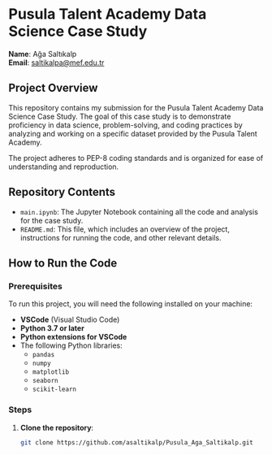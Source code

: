 # Pusula Talent Academy Data Science Case Study

**Name**: Ağa Saltıkalp  
**Email**: saltikalpa@mef.edu.tr  

## Project Overview

This repository contains my submission for the Pusula Talent Academy Data Science Case Study. The goal of this case study is to demonstrate proficiency in data science, problem-solving, and coding practices by analyzing and working on a specific dataset provided by the Pusula Talent Academy.

The project adheres to PEP-8 coding standards and is organized for ease of understanding and reproduction.

## Repository Contents

- `main.ipynb`: The Jupyter Notebook containing all the code and analysis for the case study.
- `README.md`: This file, which includes an overview of the project, instructions for running the code, and other relevant details.

## How to Run the Code

### Prerequisites

To run this project, you will need the following installed on your machine:

- **VSCode** (Visual Studio Code)
- **Python 3.7 or later**
- **Python extensions for VSCode**
- The following Python libraries:
  - `pandas`
  - `numpy`
  - `matplotlib`
  - `seaborn`
  - `scikit-learn`

### Steps

1. **Clone the repository**:
   ```bash
   git clone https://github.com/asaltikalp/Pusula_Aga_Saltikalp.git